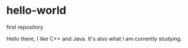 # hello-world
first repository

Hello there, I like C++ and Java. It's also what I am currently
studying.
